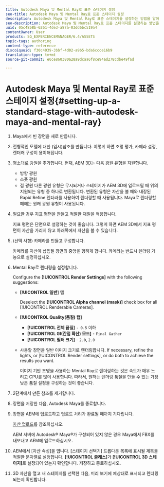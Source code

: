 ```yaml
---
title: Autodesk Maya 및 Mental Ray로 표준 스테이지 설정
seo-title: Autodesk Maya 및 Mental Ray로 표준 스테이지 설정
description: Autodesk Maya 및 Mental Ray로 표준 스테이지를 설정하는 방법을 알아봅니다.
seo-description: Autodesk Maya 및 Mental Ray로 표준 스테이지를 설정하는 방법을 알아봅니다.
uuid: 05c4858b-6261-4de3-a87a-03dd6bc519a4
contentOwner: User
products: SG_EXPERIENCEMANAGER/6.4/ASSETS
topic-tags: authoring
content-type: reference
discoiquuid: f30c4039-3bbf-4d02-a9b5-bda6ccce16b9
translation-type: tm+mt
source-git-commit: e0ce860380a28a9dcaa6f8ce94ad278cdbe49fad

---
```



# Autodesk Maya 및 Mental Ray로 표준 스테이지 설정{#setting-up-a-standard-stage-with-autodesk-maya-and-mental-ray}

1. Maya에서 빈 장면을 새로 만듭니다.
1. 전형적인 모델에 대한 (임시)참조를 만듭니다. 이렇게 하면 조명 평가, 카메라 설정, 렌더러 구성이 용이해집니다.

1. 평소대로 광원을 추가합니다. 현재, AEM 3D는 다음 광원 유형을 지원합니다.

   * 방향 광원
   * 스폿 광원
   * 점 광원
   다른 광원 유형은 무시되거나 스테이지가 AEM 3D에 업로드될 때 위의 지원되는 유형 중 하나로 변환됩니다. 변환된 유형은 자산을 볼 때와 내장된 Rapid Refine 렌더러를 사용하여 렌더링할 때 사용됩니다. Maya로 렌더링할 때에는 원래 광원 유형이 사용됩니다.

1. 필요한 경우 지표 평면을 만들고 적절한 재질을 적용합니다.

   지표 평면은 단면으로 설정하는 것이 좋습니다. 그렇게 하면 AEM 3D에서 지표 평면이 자산을 가리지 않고 아래쪽에서 자산을 볼 수 있습니다.

1. (선택 사항) 카메라를 만들고 구성합니다.

   카메라를 자산이 삽입될 장면의 중앙을 향하게 합니다. 카메라는 반드시 렌더링 가능으로 설정하십시오.

1. Mental Ray로 렌더링을 설정합니다.

   Configure the **[!UICONTROL Render Settings]** with the following suggestions:

   * **[!UICONTROL 일반]** 탭

      Deselect the **[!UICONTROL Alpha channel (mask)]** check box for all [!UICONTROL Renderable Cameras].

   * **[!UICONTROL Quality(품질) 탭]**

      * **[!UICONTROL 전체 품질]** `- 0.5` 이하
      * **[!UICONTROL GI(간접 확산) 모드]** - `Final Gather`
      * **[!UICONTROL 필터 크기]** - `2.0`, `2.0`
   * 사용할 장면을 일반 이미지 크기로 렌더링합니다. If necessary, refine the lights, or [!UICONTROL Render settings], or do both to achieve the results you want.

      이미지 기반 조명을 사용하는 Mental Ray로 렌더링하는 것은 속도가 매우 느리고 CPU를 많이 사용합니다. 따라서, 원하는 렌더링 품질을 만들 수 있는 가장 낮은 품질 설정을 구성하는 것이 좋습니다.


1. 2단계에서 만든 참조를 제거합니다.
1. 장면을 저장한 다음, Autodesk Maya를 종료합니다.
1. 장면을 AEM에 업로드하고 업로드 처리가 완료될 때까지 기다립니다.

   [자산 업로드](/help/assets/managing-assets-touch-ui.md#uploading-assets)를 참조하십시오.

   AEM 서버에 Autodesk® Maya®가 구성되어 있지 않은 경우 Maya에서 FBX를 내보내고 AEM에 업로드하십시오.

1. AEM에서 [자산 속성]을 엽니다. [스테이지 선택기] 드롭다운 목록에 표시될 제목을 적절한 문자열로 설정합니다. **[!UICONTROL 클래스]**&#x200B;가 **[!UICONTROL 3D 스테이지]**&#x200B;로 설정되어 있는지 확인합니다. 저장하고 종료하십시오.
1. 3D 자산을 열고 새 스테이지를 선택한 다음, 미리 보기에 예상대로 표시되고 렌더링되는지 확인합니다.

